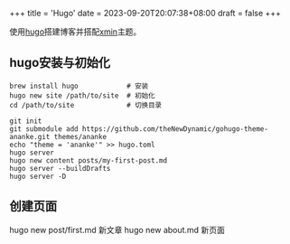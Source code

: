 +++
title = 'Hugo'
date = 2023-09-20T20:07:38+08:00
draft = false
+++

使用[hugo](https://gohugo.io)搭建博客并搭配[xmin](https://github.com/yihui/hugo-xmin)主题。

## hugo安装与初始化

```shell
brew install hugo            # 安装
hugo new site /path/to/site  # 初始化
cd /path/to/site             # 切换目录

git init
git submodule add https://github.com/theNewDynamic/gohugo-theme-ananke.git themes/ananke
echo "theme = 'ananke'" >> hugo.toml
hugo server
hugo new content posts/my-first-post.md
hugo server --buildDrafts
hugo server -D
```

## 创建页面

hugo new post/first.md 新文章
hugo new about.md 新页面